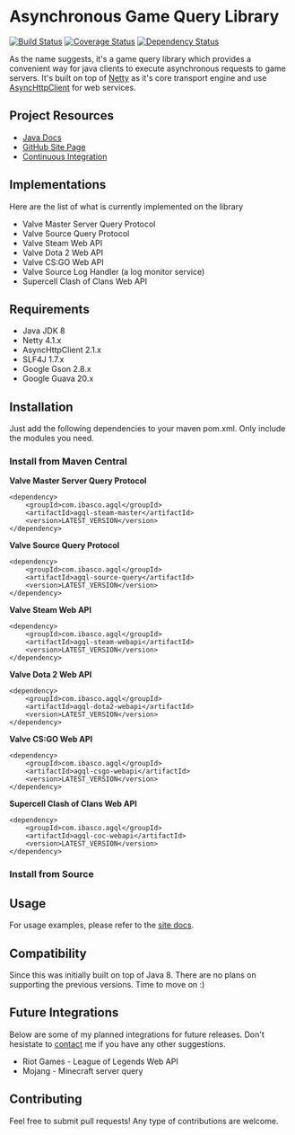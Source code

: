 Asynchronous Game Query Library
===============================

[![Build Status](https://travis-ci.org/ribasco/async-gamequery-lib.svg?branch=master)](https://travis-ci.org/ribasco/async-gamequery-lib) [![Coverage Status](https://coveralls.io/repos/github/ribasco/async-gamequery-lib/badge.svg)](https://coveralls.io/github/ribasco/async-gamequery-lib) [![Dependency Status](https://www.versioneye.com/user/projects/5837c911e7cea00029198c9d/badge.svg?style=flat-square)](https://www.versioneye.com/user/projects/5837c911e7cea00029198c9d)

As the name suggests, it's a game query library which provides a convenient way for java clients to execute asynchronous requests to game servers. It's built on top of [Netty](https://github.com/netty/netty) as it's core transport engine and use [AsyncHttpClient](https://github.com/AsyncHttpClient/async-http-client) for web services.

Project Resources
-------------

* [Java Docs](https://ribasco.github.io/async-gamequery-lib/apidocs)
* [GitHub Site Page](https://ribasco.github.io/async-gamequery-lib/)
* [Continuous Integration](https://travis-ci.org/ribasco/async-gamequery-lib)

Implementations
----------------
 
Here are the list of what is currently implemented on the library

* Valve Master Server Query Protocol
* Valve Source Query Protocol
* Valve Steam Web API
* Valve Dota 2 Web API
* Valve CS:GO Web API 
* Valve Source Log Handler (a log monitor service)
* Supercell Clash of Clans Web API

Requirements
------------

* Java JDK 8
* Netty 4.1.x
* AsyncHttpClient 2.1.x
* SLF4J 1.7.x
* Google Gson 2.8.x
* Google Guava 20.x
 
Installation
------------

Just add the following dependencies to your maven pom.xml. Only include the modules you need.

### Install from Maven Central

**Valve Master Server Query Protocol**

```
<dependency>
    <groupId>com.ibasco.agql</groupId>
    <artifactId>agql-steam-master</artifactId>
    <version>LATEST_VERSION</version>
</dependency>
```

**Valve Source Query Protocol**

```
<dependency>
    <groupId>com.ibasco.agql</groupId>
    <artifactId>agql-source-query</artifactId>
    <version>LATEST_VERSION</version>
</dependency>
```

**Valve Steam Web API**

```
<dependency>
    <groupId>com.ibasco.agql</groupId>
    <artifactId>agql-steam-webapi</artifactId>
    <version>LATEST_VERSION</version>
</dependency>
```

**Valve Dota 2 Web API**

```
<dependency>
    <groupId>com.ibasco.agql</groupId>
    <artifactId>agql-dota2-webapi</artifactId>
    <version>LATEST_VERSION</version>
</dependency>
```

**Valve CS:GO Web API**

```
<dependency>
    <groupId>com.ibasco.agql</groupId>
    <artifactId>agql-csgo-webapi</artifactId>
    <version>LATEST_VERSION</version>
</dependency>
```

**Supercell Clash of Clans Web API**

```
<dependency>
    <groupId>com.ibasco.agql</groupId>
    <artifactId>agql-coc-webapi</artifactId>
    <version>LATEST_VERSION</version>
</dependency>
```

### Install from Source



Usage
------------

For usage examples, please refer to the [site docs](http://ribasco.github.io/async-gamequery-lib/).

Compatibility
-------------

Since this was initially built on top of Java 8. There are no plans on supporting the previous versions. Time to move on :)

Future Integrations
--------------------

Below are some of my planned integrations for future releases. Don't hesistate to [contact](mailto:raffy@ibasco.com) me if you have any other suggestions.

* Riot Games - League of Legends Web API
* Mojang - Minecraft server query  

Contributing
------------

Feel free to submit pull requests! Any type of contributions are welcome. 